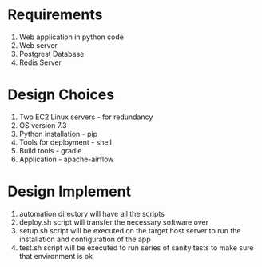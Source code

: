 # Requirements

1. Web application in python code
2. Web server
3. Postgrest Database
4. Redis Server

# Design Choices

1. Two EC2 Linux servers - for redundancy
2. OS version 7.3
3. Python installation - pip
4. Tools for deployment - shell
5. Build tools - gradle
6. Application - apache-airflow

# Design Implement
1. automation directory will have all the scripts
2. deploy.sh script will transfer the necessary software over
3. setup.sh script will be executed on the target host server to run the installation and configuration of the app
4. test.sh script will be executed to run series of sanity tests to make sure that environment is ok